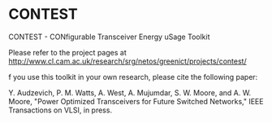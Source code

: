 CONTEST
=======

CONTEST - CONfigurable Transceiver Energy uSage Toolkit

Please refer to the project pages at http://www.cl.cam.ac.uk/research/srg/netos/greenict/projects/contest/



f you use this toolkit in your own research, please cite the following paper:

Y. Audzevich, P. M. Watts, A. West, A. Mujumdar, S. W. Moore, and A. W. Moore, "Power Optimized Transceivers for Future Switched Networks," IEEE Transactions on VLSI, in press.
